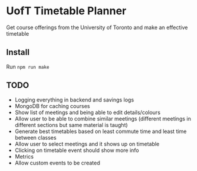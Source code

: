 # UofT Timetable Planner

Get course offerings from the University of Toronto and make an effective timetable

## Install

Run `npm run make`

## TODO

- Logging everything in backend and savings logs
- MongoDB for caching courses
- Show list of meetings and being able to edit details/colours
- Allow user to be able to combine similar meetings (different meetings in different sections but same material is taught)
- Generate best timetables based on least commute time and least time between classes
- Allow user to select meetings and it shows up on timetable
- Clicking on timetable event should show more info
- Metrics
- Allow custom events to be created
